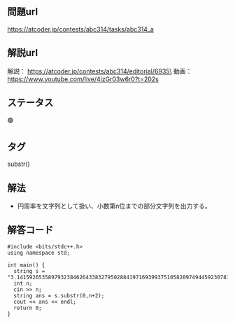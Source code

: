## 問題url
https://atcoder.jp/contests/abc314/tasks/abc314_a

## 解説url
解説： https://atcoder.jp/contests/abc314/editorial/6935\
動画：https://www.youtube.com/live/4izGr03w6r0?t=202s

## ステータス
🟢

## タグ
substr()

## 解法
- 円周率を文字列として扱い、小数第n位までの部分文字列を出力する。

## 解答コード
```
#include <bits/stdc++.h>
using namespace std;

int main() {
  string s = "3.1415926535897932384626433832795028841971693993751058209749445923078164062862089986280348253421170679";
  int n;
  cin >> n;
  string ans = s.substr(0,n+2);
  cout << ans << endl;
  return 0;
}
```
